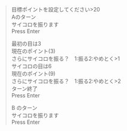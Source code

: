 > 目標ポイントを設定してください>20<br>
> Aのターン<br>
> サイコロを振ります<br>
> Press Enter<br>
>
> 最初の目は3<br>
> 現在のポイント(3)<br>
> さらにサイコロを振る？　1:振る2:やめとく>1<br>
> サイコロの目は6<br>
> 現在のポイント(9)<br>
> さらにサイコロを振る？　1:振る2:やめとく>2<br>
> ターン終了<br>
> Press Enter<br>
>
> B のターン<br>
> サイコロを振ります<br>
> Press Enter<br>
>
